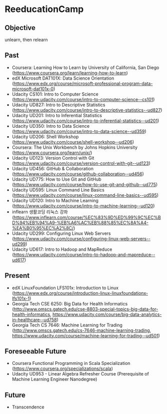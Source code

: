 # ReeducationCamp

## Objective
unlearn, then relearn

## Past
* Coursera: Learning How to Learn by University of California, San Diego (https://www.coursera.org/learn/learning-how-to-learn)
* edX Microsoft DAT101X: Data Science Orientation (https://www.edx.org/course/microsoft-professional-program-data-microsoft-dat101x-0)
* Udacity CS101: Intro to Computer Science (https://www.udacity.com/course/intro-to-computer-science--cs101)
* Udacity UD827: Intro to Descriptive Statistics (https://www.udacity.com/course/intro-to-descriptive-statistics--ud827)
* Udacity UD201: Intro to Inferential Statistics (https://www.udacity.com/course/intro-to-inferential-statistics--ud201)
* Udacity UD350: Intro to Data Science (https://www.udacity.com/course/intro-to-data-science--ud359)
* Udacity UD206: Shell Workshop (https://www.udacity.com/course/shell-workshop--ud206)
* Coursera: The Unix Workbench by Johns Hopkins University (https://www.coursera.org/learn/unix/)
* Udacity UD123: Version Control with Git (https://www.udacity.com/course/version-control-with-git--ud123)
* Udacity UD456: GitHub & Collaboration (https://www.udacity.com/course/github-collaboration--ud456)
* Udacity UD775: How to Use Git and GitHub (https://www.udacity.com/course/how-to-use-git-and-github--ud775)
* Udacity UD595: Linux Command Line Basics (https://www.udacity.com/course/linux-command-line-basics--ud595)
* Udacity UD120: Intro to Machine Learning (https://www.udacity.com/course/intro-to-machine-learning--ud120)
* inflearn 생활코딩 리눅스 강좌 (https://www.inflearn.com/course/%EC%83%9D%ED%99%9C%EC%BD%94%EB%94%A9-%EB%A6%AC%EB%88%85%EC%8A%A4-%EA%B0%95%EC%A2%8C/)
* Udacity UD299: Configuring Linux Web Servers (https://www.udacity.com/course/configuring-linux-web-servers--ud299)
* Udacity UD617: Intro to Hadoop and MapReduce (https://www.udacity.com/course/intro-to-hadoop-and-mapreduce--ud617)

## Present
* edX LinuxFoundation LFS101x: Introduction to Linux (https://www.edx.org/course/introduction-linux-linuxfoundationx-lfs101x-1)
* Georgia Tech CSE 6250: Big Data for Health Informatics (http://www.omscs.gatech.edu/cse-8803-special-topics-big-data-for-health-informatics, https://www.udacity.com/course/big-data-analytics-in-healthcare--ud758)
* Georgia Tech CS 7646: Machine Learning for Trading (http://www.omscs.gatech.edu/cs-7646-machine-learning-trading, https://www.udacity.com/course/machine-learning-for-trading--ud501)

## Foreseeable Future
* Coursera Functional Programming in Scala Specialization (https://www.coursera.org/specializations/scala)
* Udacity UD953 - Linear Algebra Refresher Course (Prerequisite of Machine Learning Engineer Nanodegree)

## Future
* Transcendence
